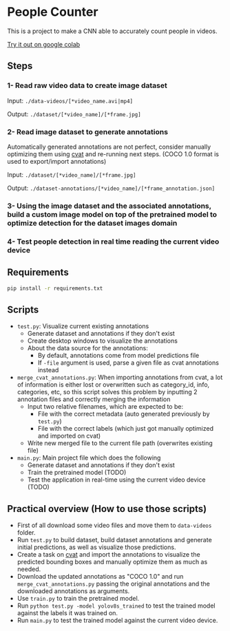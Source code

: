 # People Counter

This is a project to make a CNN able to accurately count people in videos.

[Try it out on google colab](https://colab.research.google.com/drive/12H9n7k-PrRxawqukzgTbwYUXutNQpKYx)

## Steps

### 1- Read raw video data to create image dataset

Input: `./data-videos/[*video_name.avi|mp4]`

Output: `./dataset/[*video_name]/[*frame.jpg]`

### 2- Read image dataset to generate annotations

Automatically generated annotations are not perfect, consider manually optimizing them using [cvat](https://app.cvat.ai) and re-running next steps. (COCO 1.0 format is used to export/import annotations)

Input: `./dataset/[*video_name]/[*frame.jpg]`

Output: `./dataset-annotations/[*video_name]/[*frame_annotation.json]`

### 3- Using the image dataset and the associated annotations, build a custom image model on top of the pretrained model to optimize detection for the dataset images domain

### 4- Test people detection in real time reading the current video device

## Requirements

```bash
pip install -r requirements.txt
```

## Scripts

- `test.py`: Visualize current existing annotations
  - Generate dataset and annotations if they don't exist
  - Create desktop windows to visualize the annotations
  - About the data source for the annotations:
    - By default, annotations come from model predictions file
    - If `-file` argument is used, parse a given file as cvat annotations instead
- `merge_cvat_annotations.py`: When importing annotations from cvat, a lot of information is either lost or overwritten such as category_id, info, categories, etc, so this script solves this problem by inputting 2 annotation files and correctly merging the information
  - Input two relative filenames, which are expected to be:
    - File with the correct metadata (auto generated previously by `test.py`)
    - File with the correct labels (which just got manually optimized and imported on cvat)
  - Write new merged file to the current file path (overwrites existing file)
- `main.py`: Main project file which does the following
  - Generate dataset and annotations if they don't exist
  - Train the pretrained model (TODO)
  - Test the application in real-time using the current video device (TODO)

## Practical overview (How to use those scripts)

- First of all download some video files and move them to `data-videos` folder.
- Run `test.py` to build dataset, build dataset annotations and generate initial predictions, as well as visualize those predictions.
- Create a task on [cvat](https://app.cvat.ai) and import the annotations to visualize the predicted bounding boxes and manually optimize them as much as needed.
- Download the updated annotations as "COCO 1.0" and run `merge_cvat_annotations.py` passing the original annotations and the downloaded annotations as arguments.
- Use `train.py` to train the pretrained model.
- Run `python test.py -model yolov8s_trained` to test the trained model against the labels it was trained on.
- Run `main.py` to test the trained model against the current video device.
